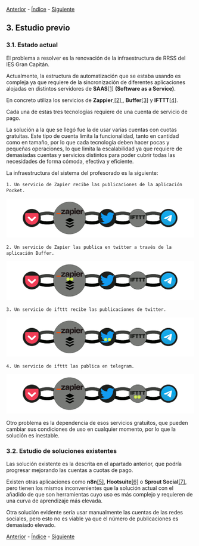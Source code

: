 [Anterior](2Doc_Objetivos_Requisitos) - [Índice](Doc) - [Siguiente](4Doc_Plan_Trabajo)

## 3. Estudio previo
### 3.1. Estado actual

El problema a resolver es la renovación de la infraestructura de RRSS del IES Gran Capitán.

Actualmente, la estructura de automatización que se estaba usando es compleja ya que requiere de la sincronización de diferentes aplicaciones alojadas en distintos servidores de __SAAS__[[1]](9Doc_Referencias_Bibliografia#1) __(Software as a Service)__.

En concreto utiliza los servicios de __Zappier__[ [2] ](9Doc_Referencias_Bibliografia#2), __Buffer__[[3]](9Doc_Referencias_Bibliografia#3) y __IFTTT__[[4]](9Doc_Referencias_Bibliografia#4).

Cada una de estas tres tecnologías requiere de una cuenta de servicio de pago.

La solución a la que se llegó fue la de usar varias cuentas con cuotas gratuitas. Este tipo de cuenta limita la funcionalidad, tanto en cantidad como en tamaño, por lo que cada tecnología deben hacer pocas y pequeñas operaciones, lo que limita la escalabilidad ya que requiere de demasiadas cuentas y servicios distintos para poder cubrir todas las necesidades de forma cómoda, efectiva y eficiente.

La infraestructura del sistema del profesorado es la siguiente:

    1. Un servicio de Zapier recibe las publicaciones de la aplicación Pocket.

![](img/old-proyect/pocket-zapier.gif)

    2. Un servicio de Zapier las publica en twitter a través de la aplicación Buffer.

![](img/old-proyect/zapier-twitter.gif)

    3. Un servicio de ifttt recibe las publicaciones de twitter.

![](img/old-proyect/twitter-ifttt.gif)

    4. Un servicio de ifttt las publica en telegram.

![](img/old-proyect/ifttt-telegram.gif)

Otro problema es la dependencia de esos servicios gratuitos, que pueden cambiar sus condiciones de uso en cualquier momento, por lo que la solución es inestable.

### 3.2. Estudio de soluciones existentes

Las solución existente es la descrita en el apartado anterior, que podría progresar mejorando las cuentas a cuotas de pago.

Existen otras aplicaciones como __n8n__[[5]](9Doc_Referencias_Bibliografia#5), __Hootsuite__[[6]](9Doc_Referencias_Bibliografia#6) o __Sprout Social__[[7]](9Doc_Referencias_Bibliografia#7), pero tienen los mismos inconvenientes que la solución actual con el añadido de que son herramientas cuyo uso es más complejo y requieren de una curva de aprendizaje más elevada.

Otra solución evidente sería usar manualmente las cuentas de las redes sociales, pero esto no es viable ya que el número de publicaciones es demasiado elevado.

[Anterior](2Doc_Objetivos_Requisitos) - [Índice](Doc) - [Siguiente](4Doc_Plan_Trabajo)

